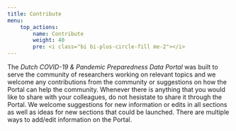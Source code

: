 ```yaml
---
title: Contribute
menu:
    top_actions:
        name: Contribute
        weight: 40
        pre: <i class="bi bi-plus-circle-fill me-2"></i>
---
```


The *Dutch COVID-19 & Pandemic Preparedness Data Portal* was built to serve the community of researchers working on relevant topics and we welcome any contributions from the community or suggestions on how the Portal can help the community. Whenever there is anything that you would like to share with your colleagues, do not hesistate to share it through the Portal. We welcome suggestions for new information or edits in all sections as well as ideas for new sections that could be launched. There are multiple ways to add/edit information on the Portal.
